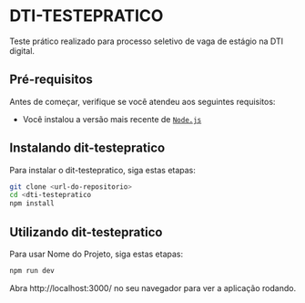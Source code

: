 # DTI-TESTEPRATICO

Teste prático realizado para processo seletivo de vaga de estágio na DTI digital.

## Pré-requisitos

Antes de começar, verifique se você atendeu aos seguintes requisitos:

- Você instalou a versão mais recente de [`Node.js`](https://nodejs.org/)

## Instalando dit-testepratico

Para instalar o dit-testepratico, siga estas etapas:


```bash
git clone <url-do-repositorio>
cd <dti-testepratico
npm install
```

## Utilizando dit-testepratico
Para usar Nome do Projeto, siga estas etapas:

```bash	
npm run dev
```
Abra http://localhost:3000/ no seu navegador para ver a aplicação rodando.
